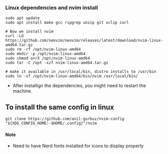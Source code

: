 
### Linux dependencies and nvim install
```
sudo apt update
sudo apt install make gcc ripgrep unzip git xclip curl

# Now we install nvim
curl -LO https://github.com/neovim/neovim/releases/latest/download/nvim-linux-amd64.tar.gz
sudo rm -rf /opt/nvim-linux-amd64
sudo mkdir -p /opt/nvim-linux-amd64
sudo chmod a+rX /opt/nvim-linux-amd64
sudo tar -C /opt -xzf nvim-linux-amd64.tar.gz

# make it available in /usr/local/bin, distro installs to /usr/bin
sudo ln -sf /opt/nvim-linux-amd64/bin/nvim /usr/local/bin/
```

- After installign the dependencies, you might need to restart the machine.

## To install the same config in linux
`git clone https://github.com/anil-gurbuz/nvim-config  "${XDG_CONFIG_HOME:-$HOME/.config}"/nvim`


#### Note
- Need to have Nerd fonts installed for icons to display properly
